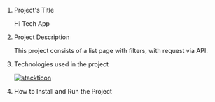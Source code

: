 1. Project's Title
    
    Hi Tech App

2. Project Description
  
    This project consists of a list page with filters, with request via API.


3. Technologies used in the project

    [![stackticon](https://firebasestorage.googleapis.com/v0/b/stackticon-81399.appspot.com/o/images%2F1678406676297?alt=media&token=605ea436-12d5-45af-9296-833b4eb0007c)](https://github.com/msdio/stackticon)


4. How to Install and Run the Project

    